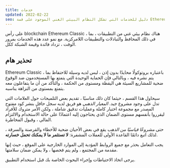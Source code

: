 ```yaml
---
title: خدمات
updated: 2022-02-22
seo: دليل للخدمات التي تشكل النظام البيئي الغني الموجود على قمة Ethereum Classic ، بما في ذلك المحافظ والتبادلات والتطبيقات اللامركزية.
---
```


على رأس blockchain Ethereum Classic ، هناك نظام بيئي غني من التطبيقات ، بما في ذلك المحافظ والتبادلات والتطبيقات اللامركزية. مع نمو عدد هذه الخدمات بمرور الوقت ، تزداد فائدة وقيمة الشبكة ككل.

## تحذير هام

Ethereum Classic ، باعتباره بروتوكولًا محايدًا بدون إذن ، ليس لديه وسيلة للاحتفاظ بما يتم نشره فيه ، وبالتالي فإن الحماية الوحيدة التي يتمتع بها المستخدمون ضد الوقوع ضحية للمشاريع السيئة هي اليقظة ومستوى من الحكمة ، والتأكد من أن ما يتفاعلون معه يتمتع بمستوى من النزاهة يناسبه.

سيحاول هذا القسم ، حيثما كان ذلك مناسبًا ، تقديم بعض التلميحات حول العلامات التي تدل على وجود مشروع جيد. _المعيار الذهبي_ هو فريق لديه سجل حافل بنشر كود مفتوح المصدر مع مجموعة اختبار كاملة وعمليات تدقيق شاملة ، ولكن الأمر متروك للأفراد ليقرروا بأنفسهم مستوى الضمان الذي يحتاجون إليه اعتمادًا على حالة الاستخدام والالتزام المالي ، وقبول المخاطرة.

حتى _مشروعًا قياسيًا من الذهب_ يقع في بعض الأحيان ضحية للأخطاء والقرصنة والسرقة ، لذلك اتبع دائمًا القاعدة الأولى للعملات المشفرة: **لا تستثمر ما لا يمكنك تحمل خسارته**.

يجب التعامل بحذر مع جميع الروابط المؤدية إلى الموارد الخارجية على الموقع ، حيث إنها مقدمة من المجتمع ، ولم يتم فحصها ، ولا يمكن ضمان سلامتها.

يرجى اتخاذ الاحتياطات وإجراء البحوث الخاصة بك قبل استخدام التطبيق.

